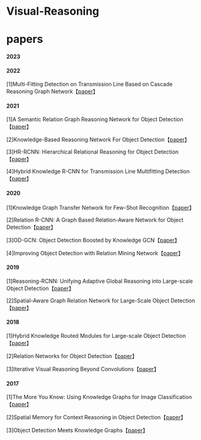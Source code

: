 # Visual-Reasoning

# papers

#### 2023

#### 2022

[1]Multi-Fitting Detection on Transmission Line Based on Cascade Reasoning Graph Network【[paper](https://ieeexplore.ieee.org/abstract/document/9739825)】

#### 2021

[1]A Semantic Relation Graph Reasoning Network for Object Detection【[paper](https://ieeexplore.ieee.org/document/9455627)】

[2]Knowledge-Based Reasoning Network For Object Detection【[paper](https://ieeexplore.ieee.org/document/9506228)】

[3]HR-RCNN: Hierarchical Relational Reasoning for Object Detection【[paper](https://arxiv.org/abs/2110.13892)】

[4]Hybrid Knowledge R-CNN for Transmission Line Multifitting Detection【[paper](https://ieeexplore.ieee.org/document/9481328)】

#### 2020

[1]Knowledge Graph Transfer Network for Few-Shot Recognition【[paper](https://arxiv.org/abs/1911.09579v2)】

[2]Relation R-CNN: A Graph Based Relation-Aware Network for Object Detection【[paper](https://ieeexplore.ieee.org/abstract/document/9201410)】

[3]OD-GCN: Object Detection Boosted by Knowledge GCN【[paper](https://ieeexplore.ieee.org/document/9105952)】

[4]Improving Object Detection with Relation Mining Network【[paper](https://ieeexplore.ieee.org/document/9338339)】

#### 2019

[1]Reasoning-RCNN: Unifying Adaptive Global Reasoning into Large-scale Object Detection【[paper](https://ieeexplore.ieee.org/document/8953842)】

[2]Spatial-Aware Graph Relation Network for Large-Scale Object Detection【[paper](https://ieeexplore.ieee.org/document/8954369)】

#### 2018

[1]Hybrid Knowledge Routed Modules for Large-scale Object Detection【[paper](https://arxiv.org/abs/1810.12681)】

[2]Relation Networks for Object Detection【[paper](https://ieeexplore.ieee.org/document/8578476)】

[3]Iterative Visual Reasoning Beyond Convolutions【[paper](https://ieeexplore.ieee.org/document/8578854)】

#### 2017

[1]The More You Know: Using Knowledge Graphs for Image Classification【[paper](https://arxiv.org/abs/1810.12681)】

[2]Spatial Memory for Context Reasoning in Object Detection【[paper](https://ieeexplore.ieee.org/document/8578476)】

[3]Object Detection Meets Knowledge Graphs【[paper](https://www.ijcai.org/proceedings/2017/230)】
